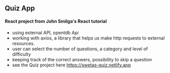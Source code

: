 ## Quiz App

#### React project from John Smilga's React tutorial

- using external API, opentdb Api
- working with axios, a library that helps us make http requests to external resources.
- user can select the number of questions, a category and level of difficulty
- keeping track of the correct answers, possibility to skip a question
- see the Quiz project here https://swetas-quiz.netlify.app
